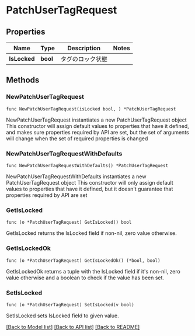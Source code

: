 # PatchUserTagRequest

## Properties

Name | Type | Description | Notes
------------ | ------------- | ------------- | -------------
**IsLocked** | **bool** | タグのロック状態 | 

## Methods

### NewPatchUserTagRequest

`func NewPatchUserTagRequest(isLocked bool, ) *PatchUserTagRequest`

NewPatchUserTagRequest instantiates a new PatchUserTagRequest object
This constructor will assign default values to properties that have it defined,
and makes sure properties required by API are set, but the set of arguments
will change when the set of required properties is changed

### NewPatchUserTagRequestWithDefaults

`func NewPatchUserTagRequestWithDefaults() *PatchUserTagRequest`

NewPatchUserTagRequestWithDefaults instantiates a new PatchUserTagRequest object
This constructor will only assign default values to properties that have it defined,
but it doesn't guarantee that properties required by API are set

### GetIsLocked

`func (o *PatchUserTagRequest) GetIsLocked() bool`

GetIsLocked returns the IsLocked field if non-nil, zero value otherwise.

### GetIsLockedOk

`func (o *PatchUserTagRequest) GetIsLockedOk() (*bool, bool)`

GetIsLockedOk returns a tuple with the IsLocked field if it's non-nil, zero value otherwise
and a boolean to check if the value has been set.

### SetIsLocked

`func (o *PatchUserTagRequest) SetIsLocked(v bool)`

SetIsLocked sets IsLocked field to given value.



[[Back to Model list]](../README.md#documentation-for-models) [[Back to API list]](../README.md#documentation-for-api-endpoints) [[Back to README]](../README.md)


